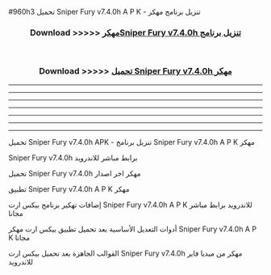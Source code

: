 #960h3 تحميل Sniper Fury v7.4.0h A P K - تنزيل برنامج مهكر



<div align="center">
<h3>Download >>>>> <a href="https://runaway1.web.app/?sq=Sniper Fury v7.4.0h">مهكرSniper Fury v7.4.0h تنزيل برنامج</a></h3><br>

<h3>Download >>>>> <a href="https://runaway1.web.app/?sq=Sniper Fury v7.4.0h">تحميل Sniper Fury v7.4.0h مهكر</a></h3>
</div>


----------------------------------------------------------

----------------------------------------------------------

----------------------------------------------------------

----------------------------------------------------------

----------------------------------------------------------

----------------------------------------------------------

----------------------------------------------------------

تحميل Sniper Fury v7.4.0h APK - تنزيل برنامج Sniper Fury v7.4.0h A P K مهكر

Sniper Fury v7.4.0h برابط مباشر للاندرويد

تحميل Sniper Fury v7.4.0h مهكر اخر اصدار

تطبيق Sniper Fury v7.4.0h A P K مهكر

إضافات تهكير برنامج بيكس ارت Sniper Fury v7.4.0h A P K للاندرويد برابط مباشر مجانا

أدوات التعديل الأساسية بعد تحميل تطبيق بيكس ارت مهكر Sniper Fury v7.4.0h A P K مجانا

القوالب الجاهزة بعد تحميل بيكس ارت Sniper Fury v7.4.0h مهكر من ميديا فاير للاندرويد


